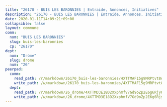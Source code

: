 ```yaml
---
title: "26170 - BUIS LES BARONNIES | Entraide, Annonces, Initiatives"
description: "26170 - BUIS LES BARONNIES | Entraide, Annonces, Initiatives"
date: 2020-01-11T14:09:21+09:00
collapsible: false
layout: commune
comm:
  nom: "BUIS LES BARONNIES"
  slug: buis-les-baronnies
  cp: "26170"
dept:
  nom: "Drôme"
  slug: drome
  num: "26"
peerpad:
  comm:
    read_path: /r/markdown/26170_buis-les-baronnies/4XTTMAF15g9MRPtvt8qSam7cyWdj2vvjVqXUrQfzVHx8kTrU8
    write_path: /w/markdown/26170_buis-les-baronnies/4XTTMAF15g9MRPtvt8qSam7cyWdj2vvjVqXUrQfzVHx8kTrU8-K3TgUaCFHdy5izWBFGQ98ZtkhyMES5KRyLoH5gH5PQm4oZaQDtnxLu9w1c3PFC3T9dFm3PhBZJ1nNbvW7teLivjCRRCAmX9yPa6MXA5dLyUSriMFBhYyUbTLXNPJ3ctjHMgxFn3a
  dept:
    read_path: /r/markdown/26_drome/4XTTMD3E18D2XxphmfV7Gd9oZp2E6g6Rjy8yoyyuT4SyeeDZv
    write_path: /w/markdown/26_drome/4XTTMD3E18D2XxphmfV7Gd9oZp2E6g6Rjy8yoyyuT4SyeeDZv-K3TgUGX4nG6FnUgVjDeodHJBzD4Z7jTqAJwquijk1LCW8AWc9CAemuRZDQCZC8aha3sgQcHNRUHizJ1bQGiTeNjxAKKxoxsNxcJ7pjGzQ4icP1ftCA9sHED31LddZbCgpf6zkM4Q
---
```


